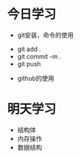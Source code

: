 # 今日学习
- git安装，命令的使用
 * git add .
 * git commit -m .
 * git push
- github的使用


# 明天学习
- 结构体
- 内存操作
- 数据结构